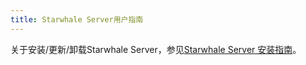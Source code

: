 ```yaml
---
title: Starwhale Server用户指南
---
```


关于安装/更新/卸载Starwhale Server，参见[Starwhale Server 安装指南](installation)。
